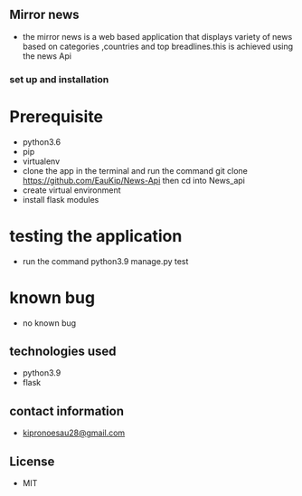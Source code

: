 ## Mirror news
* the mirror news is a web based application that displays variety of news based on categories ,countries and top breadlines.this is achieved using the news Api

### set up and installation
# Prerequisite
* python3.6
* pip
* virtualenv
* clone the app in the terminal and run the command git clone https://github.com/EauKip/News-Api then cd into News_api
* create virtual environment
* install flask modules
# testing the application 
* run the command python3.9 manage.py test
# known bug
* no known bug
## technologies used 
* python3.9 
* flask
## contact information
* kipronoesau28@gmail.com
## License
* MIT
